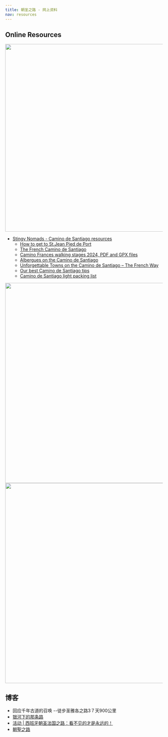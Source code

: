 ```yaml
---
title: 朝圣之路 - 网上资料
nav: resources
---
```



## Online Resources

<a href='https://stingynomads.com/french-way-camino-de-santiago-guide/'>
 <img src='../Alto-del-Perdon-French-Camino-route-planner.jpg' width='600'>
</a>

* [Stingy Nomads - Camino de Santiago resources](https://stingynomads.com/)
  * [How to get to St.Jean Pied de Port](https://stingynomads.com/st-jean-pied-de-port-how-go-get/)
  * [The French Camino de Santiago](https://stingynomads.com/french-way-camino-de-santiago-guide/)
  * [Camino Frances walking stages 2024, PDF and GPX files](https://stingynomads.com/camino-frances-walking-itinerary/)
  * [Albergues on the Camino de Santiago](https://stingynomads.com/albergues-camino-de-santiago/)
  * [Unforgettable Towns on the Camino de Santiago – The French Way](https://stingynomads.com/towns-on-the-camino-de-santiago-french-way/)
  * [Our best Camino de Santiago tips](https://stingynomads.com/camino-de-santiago-tips/)
  * [Camino de Santiago light packing list](https://stingynomads.com/camino-de-santiago-packing-list/)

<a href='https://thenwewalked.com/camino-frances-guide/'>
 <img src='../camino-frances-thenwewalked.jpg' width='640'/>
</a>

<a href='https://followthecamino.com/en/camino-tours/full-camino-trips/the-whole-camino-frances/'>
  <img src='../follow-the-camino-frances.png' width='640'/>
</a>


## 博客

* 回应千年古道的召唤 --徒步圣雅各之路3７天900公里
* [银河下的那条路](https://blog.wenxuecity.com/blog/frontend.php?page=1&act=articleList&blogId=80894&catId=130976)
* [活动 | 西班牙朝圣法国之路：看不见的才是永远的！](https://mp.weixin.qq.com/s/GPBJkM9LwPJfwQ7gOoL4Hg)
* [朝聖之路](https://www.youtube.com/watch?v=ukrJ6eI-GZM&list=PLTaYKsBLNbxpovkhii71FnREP1tyo7U1n)
